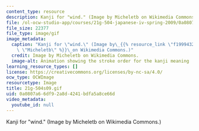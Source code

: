```yaml
---
content_type: resource
description: Kanji for "wind." (Image by Micheletb on Wikimedia Commons.)
file: /ol-ocw-studio-app/courses/21g-504-japanese-iv-spring-2009/0a0807a66df92a8d4241bdfa5a8ce66d_21g-504s09.gif
file_size: 22377
file_type: image/gif
image_metadata:
  caption: "Kanji for \"wind.\" (Image by\_{{% resource_link \"f1999432-6724-4751-a939-d13bf124b155\"\
    \ \"Micheletb\" %}}\_on Wikimedia Commons.)"
  credit: Image by Micheletb on Wikimedia Commons.
  image-alt: Animation showing the stroke order for the kanji meaning ''wind.''
learning_resource_types: []
license: https://creativecommons.org/licenses/by-nc-sa/4.0/
ocw_type: OCWImage
resourcetype: Image
title: 21g-504s09.gif
uid: 0a0807a6-6df9-2a8d-4241-bdfa5a8ce66d
video_metadata:
  youtube_id: null
---
```

Kanji for "wind." (Image by Micheletb on Wikimedia Commons.)